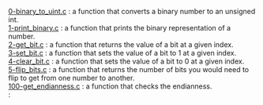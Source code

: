 [0-binary_to_uint.c](./0-binary_to_uint.c) : a function that converts a binary number to an unsigned int. <br/>
[1-print_binary.c](./1-print_binary.c) : a function that prints the binary representation of a number. <br/>
[2-get_bit.c](./2-get_bit.c) : a function that returns the value of a bit at a given index. <br/>
[3-set_bit.c](./3-set_bit.c) : a function that sets the value of a bit to 1 at a given index. <br/>
[4-clear_bit.c](./4-clear_bit.c) : a function that sets the value of a bit to 0 at a given index. <br/>
[5-flip_bits.c](./5-flip_bits.c) : a function that returns the number of bits you would need to flip to get from one number to another. <br/>
[100-get_endianness.c](./100-get_endianness.c) : a function that checks the endianness. <br/>
[]() : <br/>